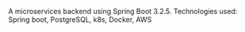 A microservices backend using Spring Boot 3.2.5.
Technologies used: Spring boot, PostgreSQL, k8s, Docker, AWS
